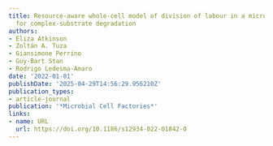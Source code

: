 ```yaml
---
title: Resource-aware whole-cell model of division of labour in a microbial consortium
  for complex-substrate degradation
authors:
- Eliza Atkinson
- Zoltán A. Tuza
- Giansimone Perrino
- Guy‐Bart Stan
- Rodrigo Ledesma‐Amaro
date: '2022-01-01'
publishDate: '2025-04-29T14:56:29.956210Z'
publication_types:
- article-journal
publication: '*Microbial Cell Factories*'
links:
- name: URL
  url: https://doi.org/10.1186/s12934-022-01842-0
---
```

